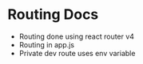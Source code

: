 # Routing Docs
- Routing done using react router v4
- Routing in app.js
- Private dev route uses env variable 
